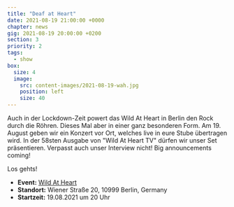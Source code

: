 ```yaml
---
title: "Deaf at Heart"
date: 2021-08-19 21:00:00 +0000
chapter: news
gig: 2021-08-19 20:00:00 +0200
section: 3
priority: 2
tags:
  - show
box:
  size: 4
  image:
    src: content-images/2021-08-19-wah.jpg
    position: left
    size: 40
---
```


Auch in der Lockdown-Zeit powert das Wild At Heart in Berlin den Rock durch die Röhren.
Dieses Mal aber in einer ganz besonderen Form.
Am 19. August geben wir ein Konzert vor Ort, welches live in eure Stube übertragen wird.
In der 58sten Ausgabe von "Wild At Heart TV" dürfen wir unser Set präsentieren.
Verpasst auch unser Interview nicht!
Big announcements coming!

Los gehts!
* **Event:** [Wild At Heart](https://www.facebook.com/events/765907710752747/)
* **Standort:** Wiener Straße 20, 10999 Berlin, Germany
* **Startzeit:** 19.08.2021 um 20 Uhr
